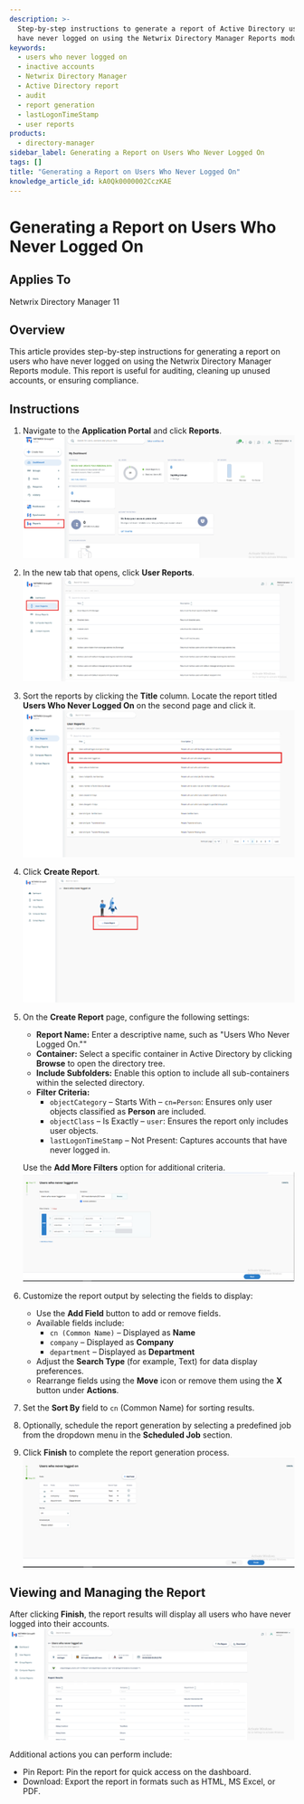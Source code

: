 ```yaml
---
description: >-
  Step-by-step instructions to generate a report of Active Directory users who
  have never logged on using the Netwrix Directory Manager Reports module.
keywords:
  - users who never logged on
  - inactive accounts
  - Netwrix Directory Manager
  - Active Directory report
  - audit
  - report generation
  - lastLogonTimeStamp
  - user reports
products:
  - directory-manager
sidebar_label: Generating a Report on Users Who Never Logged On
tags: []
title: "Generating a Report on Users Who Never Logged On"
knowledge_article_id: kA0Qk0000002CczKAE
---
```


# Generating a Report on Users Who Never Logged On

## Applies To
Netwrix Directory Manager 11

## Overview
This article provides step-by-step instructions for generating a report on users who have never logged on using the Netwrix Directory Manager Reports module. This report is useful for auditing, cleaning up unused accounts, or ensuring compliance.

## Instructions
1. Navigate to the **Application Portal** and click **Reports**.  
   ![Reports section in the Application Portal](images/ka0Qk000000Dtxx_0EMQk00000BSNt0.png)

2. In the new tab that opens, click **User Reports**.  
   ![User Reports section](images/ka0Qk000000Dtxx_0EMQk00000BSOST.png)

3. Sort the reports by clicking the **Title** column. Locate the report titled **Users Who Never Logged On** on the second page and click it.  
   ![Sorting and selecting the Users Who Never Logged On report](images/ka0Qk000000Dtxx_0EMQk00000BSOU5.png)

4. Click **Create Report**.  
   ![Create Report button](images/ka0Qk000000Dtxx_0EMQk00000BSOQr.png)

5. On the **Create Report** page, configure the following settings:
   - **Report Name:** Enter a descriptive name, such as "Users Who Never Logged On.""
   - **Container:** Select a specific container in Active Directory by clicking **Browse** to open the directory tree.
   - **Include Subfolders:** Enable this option to include all sub-containers within the selected directory.
   - **Filter Criteria:**
     - `objectCategory` – Starts With – `cn=Person`: Ensures only user objects classified as **Person** are included.
     - `objectClass` – Is Exactly – `user`: Ensures the report only includes user objects.
     - `lastLogonTimeStamp` – Not Present: Captures accounts that have never logged in.

   Use the **Add More Filters** option for additional criteria.  
   ![Create Report configuration page](images/ka0Qk000000Dtxx_0EMQk00000BSLmM.png)

6. Customize the report output by selecting the fields to display:
   - Use the **Add Field** button to add or remove fields.
   - Available fields include:
     - `cn (Common Name)` – Displayed as **Name**
     - `company` – Displayed as **Company**
     - `department` – Displayed as **Department**
   - Adjust the **Search Type** (for example, Text) for data display preferences.
   - Rearrange fields using the **Move** icon or remove them using the **X** button under **Actions**.

7. Set the **Sort By** field to `cn` (Common Name) for sorting results.

8. Optionally, schedule the report generation by selecting a predefined job from the dropdown menu in the **Scheduled Job** section.

9. Click **Finish** to complete the report generation process.  
   ![Finish button to complete report generation](images/ka0Qk000000Dtxx_0EMQk00000BSKYY.png)

## Viewing and Managing the Report
After clicking **Finish**, the report results will display all users who have never logged into their accounts.  
![Report results showing users who never logged on](images/ka0Qk000000Dtxx_0EMQk00000BSLMa.png)

Additional actions you can perform include:
- Pin Report: Pin the report for quick access on the dashboard.
- Download: Export the report in formats such as HTML, MS Excel, or PDF.
